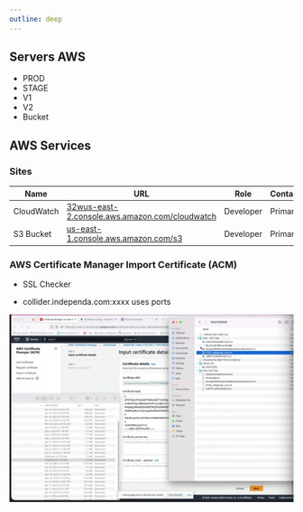 ```yaml
---
outline: deep
---
```


## Servers AWS

- PROD
- STAGE
- V1
- V2
- Bucket

## AWS Services

### Sites

| Name | URL | Role | Contact |
|-------------|-------------|-------------|-------------|
| CloudWatch | [32wus-east-2.console.aws.amazon.com/cloudwatch](https://us-east-2.console.aws.amazon.com/cloudwatch/home?region=us-east-2#logsV2:log-groups/log-group/CGWA) | Developer | Primary |
| S3 Bucket | [us-east-1.console.aws.amazon.com/s3](https://us-east-1.console.aws.amazon.com/s3/upload/independa?bucketType=general&prefix=partners%2Flearn-more%2F&region=us-east-1#) | Developer | Primary |

### AWS Certificate Manager Import Certificate (ACM)

- SSL Checker

- collider.independa.com:xxxx uses ports 

![aws ssl](./assets/aws_ssl.png)